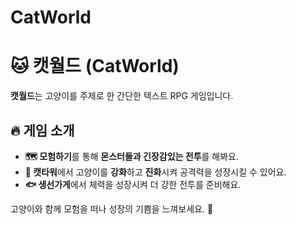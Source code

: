 # CatWorld
# 🐱 캣월드 (CatWorld)

**캣월드**는 고양이를 주제로 한 간단한 텍스트 RPG 게임입니다.

## 🔥 게임 소개
- **🗺️ 모험하기**를 통해 **몬스터들과 긴장감있는 전투**를 해봐요.
- **🏯 캣타워**에서 고양이를 **강화**하고 **진화**시켜 공격력을 성장시킬 수 있어요.
- **🐟 생선가게**에서 체력을 성장시켜 더 강한 전투를 준비해요.

고양이와 함께 모험을 떠나 성장의 기쁨을 느껴보세요. 🐾
